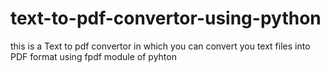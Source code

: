 # text-to-pdf-convertor-using-python
this is a Text to pdf convertor in which you can convert you text files into PDF format using fpdf module of pyhton 
